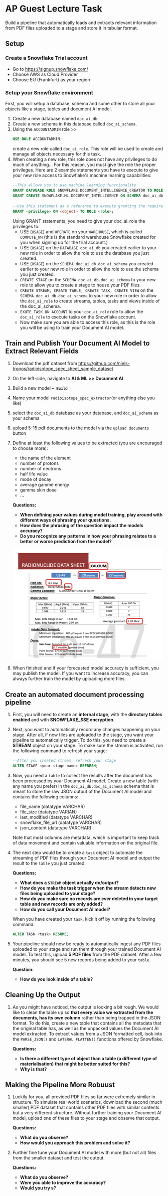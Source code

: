 # AP Guest Lecture Task

Build a pipeline that automatically loads and extracts relevant information from PDF files uploaded to a stage and store it in tabular format.

## Setup
### Create a Snowflake Trial account
* Go to https://signup.snowflake.com/
* Choose AWS as Cloud Provider
* Choose EU (Frankfurt) as your region

### Setup your Snowflake environment
First, you will setup a database, schema and some other  to store all your objects like a stage, tables and document AI model. 
1. Create a new database named ```doc_ai_db```.
2. Create a new schema in this database called ```doc_ai_schema```. 
3. Using the ```ACCOUNTADMIN``` role >> 
    ```sql
    USE ROLE ACCOUNTADMIN;
    ```
    create a new role called ```doc_ai_role```. This role will be used to create and manage all objects necessary for this task.
4. When creating a new role, this role does not have any privileges to do much of anything... For this reason, you must give the role the proper privileges. Here are 2 example statements you have to execute to give your new role access to Snowflake's machine learning capabilities:
    ```sql
    --This allows you to use machine learning functionality
    GRANT DATABASE ROLE SNOWFLAKE.DOCUMENT_INTELLIGENCE_CREATOR TO ROLE doc_ai_role;
    GRANT CREATE SNOWFLAKE.ML.DOCUMENT_INTELLIGENCE ON SCHEMA doc_ai_db.doc_ai_schema TO ROLE doc_ai_role;

    --Use this statement as a reference to execute granting the required privileges as mentioned below
    GRANT <privilege> ON <object> TO ROLE <role>;
    ```
    Using GRANT statements, you need to give your doc_ai_role the privileges to:
    * USE (```USAGE```) and ```OPERATE``` on your ```WAREHOUSE```, which is called ```COMPUTE_WH``` (this is the standard warehouse Snowflake created for you when signing up for the trial account.)
    * USE (```USAGE```) on the ```DATABASE doc_ai_db``` you created earlier to your new role in order to allow the role to use the database you just created.
    * USE (```USAGE```) on the ```SCHEMA doc_ai_db.doc_ai_schema``` you created earlier to your new role in order to allow the role to use the schema you just created.
    * ```CREATE STAGE``` on the ```SCHEMA doc_ai_db.doc_ai_schema``` to your new role to allow you to create a stage to house your PDF files.
    * ```CREATE STREAM, CREATE TABLE, CREATE TASK, CREATE VIEW``` on the ```SCHEMA doc_ai_db.doc_ai_schema``` to your new role in order to allow the ```doc_ai_role``` to create streams, tables, tasks and views inside of the doc_ai_schema.
    * ```EXUTE TASK ON ACCOUNT``` to your ```doc_ai_role``` role to allow the ```doc_ai_role``` to execute tasks on the Snowflake account.
    * Now make sure you are able to access this role, as this is the role you will be using to train your Document AI model. 


## Train and Publish Your Document AI Model to Extract Relevant Fields 
1. Download the pdf dataset from https://github.com/niels-tropos/radioisotope_spec_sheet_sample_dataset

2. On the left-side, navigate to <strong>AI & ML >> Document AI</strong>
3. Build a new model <strong>```+ Build```</strong>
4. Name your model ```radioisotope_spec_extractor```(or anything else you like)
5. select the ```doc_ai_db``` database as your database, and ```doc_ai_schema``` as your schema
6. upload 5-15 pdf documents to the model via the ```upload documents``` button 
7. Define at least the following values to be extracted (you are encouraged to choose more):
    * the name of the element
    * number of protons
    * number of neutrons
    * half life value
    * mode of decay
    * average gamme energy
    * gamma skin dose 
    * ...

    <strong> Questions: 
    * When defining your values during model training, play around with different ways of phrasing your questions. 
    * How does the phrasing of the question impact the models accuracy? 
    * Do you recognize any patterns in how your phrasing relates to a better or worse prediction from the model?</strong> 

    ![alt text](image.png)

8. When finished and if your forecasted model accuracy is sufficient, you may publish the model. If you want to increase accuracy, you can always further train the model by uploading more files. 

## Create an automated document processing pipeline

1. First, you will need to create an <strong>internal stage</strong>, with the <strong>directory tables enabled</strong> and with <strong>SNOWFLAKE_SSE encryption</strong>.

2. Next, you want to automatically record any changes happening on your stage. After all, if new files are uploaded to the stage, you want your pipeline to automatically trigger. To do this, you need to create a <strong>STREAM</strong> object on your stage. To make sure the stream is activated, run the following command to refresh your stage: 
    ```sql
    --After you created stream, refresh your stage 
    ALTER STAGE <your stage name> REFRESH;
    ```
3. Now, you need a ```table``` to collect the results after the document has been processed by your Document AI model. Create a new table (with any name you prefer) in the ```doc_ai_db.doc_ai_schema``` schema that is meant to store the raw JSON output of the Document AI model and contains the following columns:
    * file_name (datatype VARCHAR)
    * file_size (datatype VARIAN)
    * last_modified (datatype VARCHAR)
    * snowflake_file_url (datatype VARCHAR)
    * json_content (datatype VARCHAR)
   
    Note that most columns are metadata, which is important to keep track of data movement and contain valuable information on the original file.

4. The next step would be to create a ```task``` object to automate the streaming of PDF files through your Document AI model and output the result to the ```table``` you just created.

    <strong> Questions: 
    * What does a ```STREAM``` object actually do/output? 
    * How do you make the task trigger when the stream detects new files being uploaded to your stage? 
    * How do you make sure no records are ever deleted in your target table and new records are only added?
    * How do you call your Document AI model?</strong> 

    When you have created your ```task```, kick it off by running the following command:
    ```sql
    ALTER TASK <task> RESUME;
    ```

5. Your pipeline should now be ready to automatically ingest any PDF files uploaded to your stage and run them through your trained Document AI model. To test this, upload <strong>5 PDF files</strong> from the PDF dataset. After a few minutes, you should see 5 new records being added to your ```table```. 

    <strong> Question: 
    * How do you look inside of a table?</strong> 

## Cleaning Up the Output

1. As you might have noticed, the output is looking a bit rough. We would like to clean the table up so <strong> that every value we extracted from the documents, has its own column</strong>  rather than being trapped in the JSON format. To do this, create a new table that contains all the metadata that the original table has, as well as the unpacked values the Document AI model extracted. To extract values from a JSON formatted cell, look into the ```PARSE_JSON()``` and ```LATERAL FLATTEN()``` functions offered by Snowflake. 

    <strong> Questions: 
    * Is there a different type of object than a table (a different type of materialisation) that might be better suited for this? 
    * Why is that?</strong> 

## Making the Pipeline More Robuust

1. Luckily for you, all provided PDF files so far were extremely similar in structure. To simulate real world scenarios, download the second (much smaller) PDF dataset that contains other PDF files with similar contents but a very different structure. Without further training your Document AI model, upload one of these files to your stage and observe that output.

    <strong> Questions: 
    * What do you observe?
    * How would you approach this problem and solve it?</strong> 

2. Further fine tune your Document AI model with more (but not all) files from the smaller dataset and test the output. 

    <strong> Questions: 
    * What do you observe?
    * Were you able to improve the accuracy?
    * Would you try s?</strong> 

